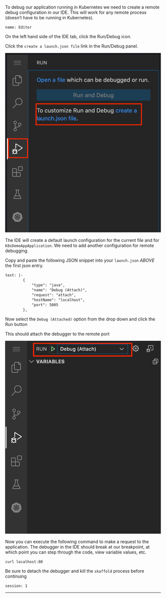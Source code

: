 
To debug our application running in Kubernetes we need to create a remote debug configuration in our IDE. This will work for any remote process (doesn’t have to be running in Kubernetes).


```dashboard:open-dashboard
name: Editor
```

On the left hand side of the IDE tab, click the Run/Debug icon.

Click the `create a launch.json file` link in the Run/Debug panel.

![alt_text](images/image4.png "image_tooltip")




The IDE will create a default launch configuration for the current file and for `K8sDemoAppApplication`.
We need to add another configuration for remote debugging.

Copy and paste the following JSON snippet into your `launch.json` *ABOVE* the first json entry.
```workshop:copy
text: |-
        {
            "type": "java",
            "name": "Debug (Attach)",
            "request": "attach",
            "hostName": "localhost",
            "port": 5005
        },
```

Now select the `Debug (Attached)` option from the drop down and click the Run button

This should attach the debugger to the remote port

![alt_text](images/image5.png "image_tooltip")

Now you can execute the following command to make a request to the application.  The debugger in the IDE should
break at our breakpoint, at which point you can step through the code, view variable values, etc.

```execute-2
curl localhost:80
```

Be sure to detach the debugger and kill the `skaffold` process before continuing
```terminal:interrupt
session: 1
```



---
